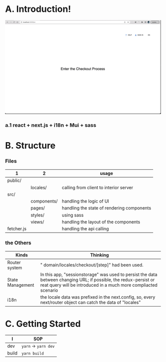 # A. Introduction!

![image](illus.gif)

### a.1 react + next.js + i18n + Mui + sass

# B. Structure

### Files

| 1          | 2           | usage                                      |
| ---------- | ----------- | ------------------------------------------ |
| public/    |             |                                            |
|            | locales/    | calling from client to interior server     |
| src/       |             |                                            |
|            | components/ | handling the logic of UI                   |
|            | pages/      | handling the state of rendering components |
|            | styles/     | using sass                                 |
|            | views/      | handling the layout of the components      |
| fetcher.js |             | handling the api calling                   |

### the Others

| Kinds            | Thinking                                                                                                                                                                             |
| ---------------- | ------------------------------------------------------------------------------------------------------------------------------------------------------------------------------------ |
| Router system    | " domain/locales/checkout/[step]" had been used.                                                                                                                                     |
| State Management | In this app, "sessionstorage" was used to persist the data between changing URL; if possible, the redux-persist or reat query will be introduced in a much more compliacted scenario |
| i18n             | the locale data was prefixed in the next.config, so, every next/router object can catch the data of "locales"                                                                        |

# C. Getting Started

| I     | SOP                  |
| ----- | -------------------- |
| dev   | `yarn` -> `yarn dev` |
| build | `yarn build`         |
